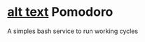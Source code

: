 # [alt text](https://raw.githubusercontent.com/otaviocv/pomodoro/master/tomato.png) Pomodoro
A simples bash service to run working cycles
